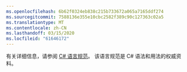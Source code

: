 ```yaml
---
ms.openlocfilehash: 6b62f0324eb838c215b733672a065a7165ddf274
ms.sourcegitcommit: 7588136e355e10cbc2582f389c90c127363c02a5
ms.translationtype: MT
ms.contentlocale: zh-CN
ms.lasthandoff: 03/15/2020
ms.locfileid: "61646172"
---
```

有关详细信息，请参阅 [C# 语言规范](~/docs/csharp/language-reference/language-specification/index.md)。 该语言规范是 C# 语法和用法的权威资料。
